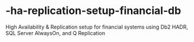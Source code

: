 # -ha-replication-setup-financial-db
High Availability &amp; Replication setup for financial systems using Db2 HADR, SQL Server AlwaysOn, and Q Replication

